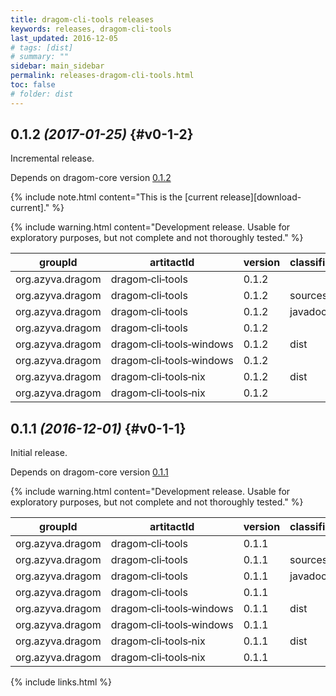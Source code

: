 ```yaml
---
title: dragom-cli-tools releases
keywords: releases, dragom-cli-tools
last_updated: 2016-12-05
# tags: [dist]
# summary: ""
sidebar: main_sidebar
permalink: releases-dragom-cli-tools.html
toc: false
# folder: dist
---
```


## 0.1.2 *(2017-01-25)* {#v0-1-2}

Incremental release.

Depends on dragom-core version [0.1.2](releases-dragom-core.html#v0-1-2)

{% include note.html content="This is the [current release][download-current]." %}

{% include warning.html content="Development release. Usable for exploratory purposes, but not complete and not thoroughly tested." %}

groupId         |artitactId                                |version|classifier|type  |
----------------|------------------------------------------|-------|----------|------|
org.azyva.dragom|dragom&#8209;cli&#8209;tools              |0.1.2  |          |jar   |<a class="no_icon" href="http://repo1.maven.org/maven2/org/azyva/dragom/dragom-cli-tools/0.1.2/dragom-cli-tools-0.1.2.jar" download><span class="glyphicon glyphicon-download"/></a>
org.azyva.dragom|dragom&#8209;cli&#8209;tools              |0.1.2  |sources   |jar   |<a class="no_icon" href="http://repo1.maven.org/maven2/org/azyva/dragom/dragom-cli-tools/0.1.2/dragom-cli-tools-0.1.2-sources.jar" download><span class="glyphicon glyphicon-download"/></a>
org.azyva.dragom|dragom&#8209;cli&#8209;tools              |0.1.2  |javadoc   |jar   |<a class="no_icon" href="http://repo1.maven.org/maven2/org/azyva/dragom/dragom-cli-tools/0.1.2/dragom-cli-tools-0.1.2-javadoc.jar" download><span class="glyphicon glyphicon-download"/></a>
org.azyva.dragom|dragom&#8209;cli&#8209;tools              |0.1.2  |          |pom   |<a class="no_icon" href="http://repo1.maven.org/maven2/org/azyva/dragom/dragom-cli-tools/0.1.2/dragom-cli-tools-0.1.2.pom" download><span class="glyphicon glyphicon-download"/></a>
org.azyva.dragom|dragom&#8209;cli&#8209;tools&#8209;windows|0.1.2  |dist      |tar.gz|<a class="no_icon" href="http://repo1.maven.org/maven2/org/azyva/dragom/dragom-cli-tools-windows/0.1.2/dragom-cli-tools-windows-0.1.2-dist.tar.gz" download><span class="glyphicon glyphicon-download"/></a>
org.azyva.dragom|dragom&#8209;cli&#8209;tools&#8209;windows|0.1.2  |          |pom   |<a class="no_icon" href="http://repo1.maven.org/maven2/org/azyva/dragom/dragom-cli-tools-windows/0.1.2/dragom-cli-tools-windows-0.1.2.pom" download><span class="glyphicon glyphicon-download"/></a>
org.azyva.dragom|dragom&#8209;cli&#8209;tools&#8209;nix    |0.1.2  |dist      |tar.gz|<a class="no_icon" href="http://repo1.maven.org/maven2/org/azyva/dragom/dragom-cli-tools-nix/0.1.2/dragom-cli-tools-nix-0.1.2-dist.tar.gz" download><span class="glyphicon glyphicon-download"/></a>
org.azyva.dragom|dragom&#8209;cli&#8209;tools&#8209;nix    |0.1.2  |          |pom   |<a class="no_icon" href="http://repo1.maven.org/maven2/org/azyva/dragom/dragom-cli-tools-nix/0.1.2/dragom-cli-tools-nix-0.1.2.pom" download><span class="glyphicon glyphicon-download"/></a>

## 0.1.1 *(2016-12-01)* {#v0-1-1}

Initial release.

Depends on dragom-core version [0.1.1](releases-dragom-core.html#v0-1-1)

{% include warning.html content="Development release. Usable for exploratory purposes, but not complete and not thoroughly tested." %}

groupId         |artitactId                                |version|classifier|type  |
----------------|------------------------------------------|-------|----------|------|
org.azyva.dragom|dragom&#8209;cli&#8209;tools              |0.1.1  |          |jar   |<a class="no_icon" href="http://repo1.maven.org/maven2/org/azyva/dragom/dragom-cli-tools/0.1.1/dragom-cli-tools-0.1.1.jar" download><span class="glyphicon glyphicon-download"/></a>
org.azyva.dragom|dragom&#8209;cli&#8209;tools              |0.1.1  |sources   |jar   |<a class="no_icon" href="http://repo1.maven.org/maven2/org/azyva/dragom/dragom-cli-tools/0.1.1/dragom-cli-tools-0.1.1-sources.jar" download><span class="glyphicon glyphicon-download"/></a>
org.azyva.dragom|dragom&#8209;cli&#8209;tools              |0.1.1  |javadoc   |jar   |<a class="no_icon" href="http://repo1.maven.org/maven2/org/azyva/dragom/dragom-cli-tools/0.1.1/dragom-cli-tools-0.1.1-javadoc.jar" download><span class="glyphicon glyphicon-download"/></a>
org.azyva.dragom|dragom&#8209;cli&#8209;tools              |0.1.1  |          |pom   |<a class="no_icon" href="http://repo1.maven.org/maven2/org/azyva/dragom/dragom-cli-tools/0.1.1/dragom-cli-tools-0.1.1.pom" download><span class="glyphicon glyphicon-download"/></a>
org.azyva.dragom|dragom&#8209;cli&#8209;tools&#8209;windows|0.1.1  |dist      |tar.gz|<a class="no_icon" href="http://repo1.maven.org/maven2/org/azyva/dragom/dragom-cli-tools-windows/0.1.1/dragom-cli-tools-windows-0.1.1-dist.tar.gz" download><span class="glyphicon glyphicon-download"/></a>
org.azyva.dragom|dragom&#8209;cli&#8209;tools&#8209;windows|0.1.1  |          |pom   |<a class="no_icon" href="http://repo1.maven.org/maven2/org/azyva/dragom/dragom-cli-tools-windows/0.1.1/dragom-cli-tools-windows-0.1.1.pom" download><span class="glyphicon glyphicon-download"/></a>
org.azyva.dragom|dragom&#8209;cli&#8209;tools&#8209;nix    |0.1.1  |dist      |tar.gz|<a class="no_icon" href="http://repo1.maven.org/maven2/org/azyva/dragom/dragom-cli-tools-nix/0.1.1/dragom-cli-tools-nix-0.1.1-dist.tar.gz" download><span class="glyphicon glyphicon-download"/></a>
org.azyva.dragom|dragom&#8209;cli&#8209;tools&#8209;nix    |0.1.1  |          |pom   |<a class="no_icon" href="http://repo1.maven.org/maven2/org/azyva/dragom/dragom-cli-tools-nix/0.1.1/dragom-cli-tools-nix-0.1.1.pom" download><span class="glyphicon glyphicon-download"/></a>

{% include links.html %}